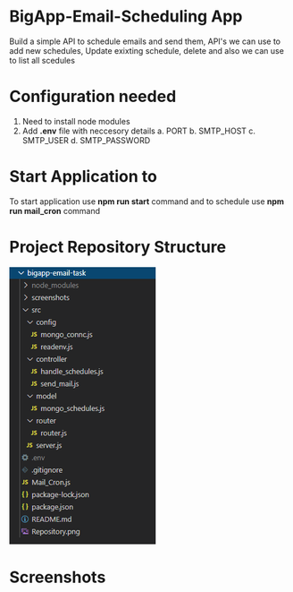 # BigApp-Email-Scheduling App
Build a simple API to schedule emails and send them, API's we can use to add new schedules, Update exixting schedule, delete and also we can use to list all scedules 

# Configuration needed
 1. Need to install node modules
 2. Add **.env** file with neccesory details
    a. PORT
    b. SMTP_HOST
    c. SMTP_USER
    d. SMTP_PASSWORD

# Start Application to
To start application use **npm run start** command and to schedule use **npm run mail_cron** command

# Project Repository Structure
![alt text](/screenshots/Repository.png "Description goes here")

# Screenshots

